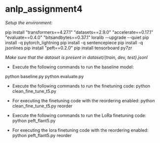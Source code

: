 # anlp_assignment4

*Setup the environment:*

pip install "transformers==4.27.1" "datasets==2.9.0" "accelerate==0.17.1" "evaluate==0.4.0" "bitsandbytes==0.37.1" loralib --upgrade --quiet
pip install -q pytorch_lightning
pip install -q sentencepiece
pip install -q jsonlines
pip install "peft==0.2.0"
pip install tensorboard py7zr

*Make sure that the dataset is present in dataset/{train, dev, test}.jsonl*

- Execute the following commands to run the baseline model:

python baseline.py
python evaluate.py

- Execute the following commands to run the finetuning code:
python clean_fine_tune_t5.py

- For executing the finetuning code with the reordering enabled:
python clean_fine_tune_t5.py reorder

- Execute the following commands to run the LoRa finetuning code:
python peft_flant5.py

- For executing the lora finetuning code with the reordering enabled:
python peft_flant5.py reorder
